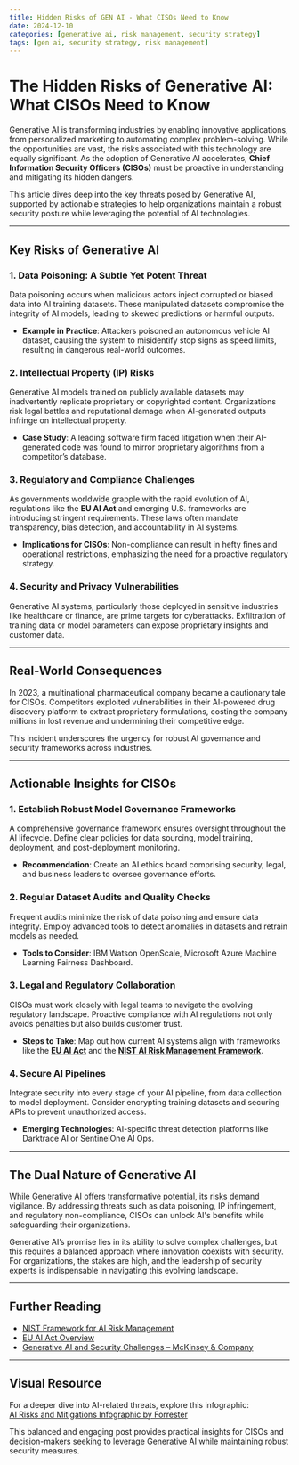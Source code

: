```yaml
---
title: Hidden Risks of GEN AI - What CISOs Need to Know
date: 2024-12-10
categories: [generative ai, risk management, security strategy]
tags: [gen ai, security strategy, risk management]
---
```

# The Hidden Risks of Generative AI: What CISOs Need to Know

Generative AI is transforming industries by enabling innovative applications, from personalized marketing to automating complex problem-solving. While the opportunities are vast, the risks associated with this technology are equally significant. As the adoption of Generative AI accelerates, **Chief Information Security Officers (CISOs)** must be proactive in understanding and mitigating its hidden dangers.

This article dives deep into the key threats posed by Generative AI, supported by actionable strategies to help organizations maintain a robust security posture while leveraging the potential of AI technologies.

---

## Key Risks of Generative AI

### 1. Data Poisoning: A Subtle Yet Potent Threat  
Data poisoning occurs when malicious actors inject corrupted or biased data into AI training datasets. These manipulated datasets compromise the integrity of AI models, leading to skewed predictions or harmful outputs.

- **Example in Practice**: Attackers poisoned an autonomous vehicle AI dataset, causing the system to misidentify stop signs as speed limits, resulting in dangerous real-world outcomes.

### 2. Intellectual Property (IP) Risks  
Generative AI models trained on publicly available datasets may inadvertently replicate proprietary or copyrighted content. Organizations risk legal battles and reputational damage when AI-generated outputs infringe on intellectual property.

- **Case Study**: A leading software firm faced litigation when their AI-generated code was found to mirror proprietary algorithms from a competitor’s database.

### 3. Regulatory and Compliance Challenges  
As governments worldwide grapple with the rapid evolution of AI, regulations like the **EU AI Act** and emerging U.S. frameworks are introducing stringent requirements. These laws often mandate transparency, bias detection, and accountability in AI systems.

- **Implications for CISOs**: Non-compliance can result in hefty fines and operational restrictions, emphasizing the need for a proactive regulatory strategy.

### 4. Security and Privacy Vulnerabilities  
Generative AI systems, particularly those deployed in sensitive industries like healthcare or finance, are prime targets for cyberattacks. Exfiltration of training data or model parameters can expose proprietary insights and customer data.

---

## Real-World Consequences  

In 2023, a multinational pharmaceutical company became a cautionary tale for CISOs. Competitors exploited vulnerabilities in their AI-powered drug discovery platform to extract proprietary formulations, costing the company millions in lost revenue and undermining their competitive edge.

This incident underscores the urgency for robust AI governance and security frameworks across industries.

---

## Actionable Insights for CISOs  

### 1. Establish Robust Model Governance Frameworks  
A comprehensive governance framework ensures oversight throughout the AI lifecycle. Define clear policies for data sourcing, model training, deployment, and post-deployment monitoring.

- **Recommendation**: Create an AI ethics board comprising security, legal, and business leaders to oversee governance efforts.

### 2. Regular Dataset Audits and Quality Checks  
Frequent audits minimize the risk of data poisoning and ensure data integrity. Employ advanced tools to detect anomalies in datasets and retrain models as needed.

- **Tools to Consider**: IBM Watson OpenScale, Microsoft Azure Machine Learning Fairness Dashboard.

### 3. Legal and Regulatory Collaboration  
CISOs must work closely with legal teams to navigate the evolving regulatory landscape. Proactive compliance with AI regulations not only avoids penalties but also builds customer trust.

- **Steps to Take**: Map out how current AI systems align with frameworks like the **[EU AI Act](https://artificialintelligenceact.eu/)** and the **[NIST AI Risk Management Framework](https://www.nist.gov/itl/ai-risk-management-framework)**.

### 4. Secure AI Pipelines  
Integrate security into every stage of your AI pipeline, from data collection to model deployment. Consider encrypting training datasets and securing APIs to prevent unauthorized access.

- **Emerging Technologies**: AI-specific threat detection platforms like Darktrace AI or SentinelOne AI Ops.

---

## The Dual Nature of Generative AI  

While Generative AI offers transformative potential, its risks demand vigilance. By addressing threats such as data poisoning, IP infringement, and regulatory non-compliance, CISOs can unlock AI's benefits while safeguarding their organizations.

Generative AI’s promise lies in its ability to solve complex challenges, but this requires a balanced approach where innovation coexists with security. For organizations, the stakes are high, and the leadership of security experts is indispensable in navigating this evolving landscape.

---

## Further Reading  
- [NIST Framework for AI Risk Management](https://www.nist.gov/itl/ai-risk-management-framework)  
- [EU AI Act Overview](https://artificialintelligenceact.eu/)  
- [Generative AI and Security Challenges – McKinsey & Company](https://www.mckinsey.com/)  

---

## Visual Resource  
For a deeper dive into AI-related threats, explore this infographic:  
[AI Risks and Mitigations Infographic by Forrester](https://www.forrester.com/infographic-ai-risks)  

This balanced and engaging post provides practical insights for CISOs and decision-makers seeking to leverage Generative AI while maintaining robust security measures.
